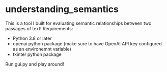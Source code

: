 # understanding_semantics
This is a tool I built for evaluating semantic relationships between two passages of text!
Requirements:
- Python 3.8 or later
- openai python package (make sure to have OpenAI API key configured as an environemnt variable)
- tkinter python package

Run gui.py and play around!
